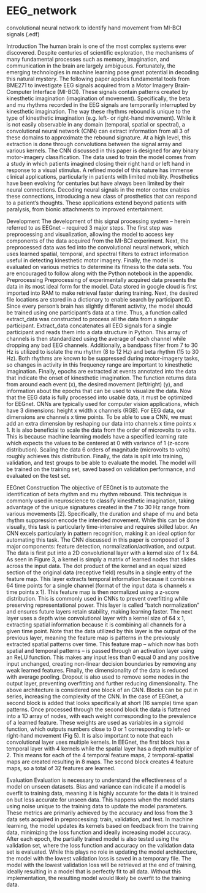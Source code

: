 # EEG_network
convolutional neural network to identify hand movement from MI-BCI signals (.edf)

Introduction
	The human brain is one of the most complex systems ever discovered. Despite centuries of scientific exploration, the mechanisms of many fundamental processes such as memory, imagination, and communication in the brain are largely ambiguous. Fortunately, the emerging technologies in machine learning pose great potential in decoding this natural mystery.
	The following paper applies fundamental tools from BME271 to investigate EEG signals acquired from a Motor Imagery Brain-Computer Interface (MI-BCI). These signals contain patterns created by kinesthetic imagination (imagination of movement). Specifically, the beta and mu rhythms recorded in the EEG signals are temporarily interrupted by kinesthetic imagination. The way these rhythms rebound is unique to the type of kinesthetic imagination (e.g. left- or right-hand movement). While it is not easily observable in any domain (temporal, spatial or spectral), a convolutional neural network (CNN) can extract information from all 3 of these domains to approximate the rebound signature. At a high level, this extraction is done through convolutions between the signal array and various kernels. The CNN discussed in this paper is designed for any binary motor-imagery classification. The data used to train the model comes from a study in which patients imagined closing their right hand or left hand in response to a visual stimulus. 
	A refined model of this nature has immense clinical applications, particularly in patients with limited mobility. Prosthetics have been evolving for centuries but have always been limited by their neural connections. Decoding neural signals in the motor cortex enables these connections, introducing a new class of prosthetics that can respond to a patient’s thoughts. These applications extend beyond patients with paralysis, from bionic attachments to improved entertainment. 

Development
	The development of this signal processing system – herein referred to as EEGnet – required 3 major steps. The first step was preprocessing and visualization, allowing the model to access key components of the data acquired from the MI-BCI experiment. Next, the preprocessed data was fed into the convolutional neural network, which uses learned spatial, temporal, and spectral filters to extract information useful in detecting kinesthetic motor imagery. Finally, the model is evaluated on various metrics to determine its fitness to the data sets. You are encouraged to follow along with the Python notebook in the appendix.
Preprocessing
Preprocessing of experimentally acquired data presents the data in its most ideal form for the model. Data stored in google cloud is first imported into RAM to make retrieval faster during training. Next, the desired file locations are stored in a dictionary to enable search by participant ID. Since every person’s brain has slightly different activity, the model should be trained using one participant’s data at a time. Thus, a function called extract_data was constructed to process all the data from a singular participant. 
Extract_data concatenates all EEG signals for a single participant and reads them into a data structure in Python. This array of channels is then standardized using the average of each channel while dropping any bad EEG channels. Additionally, a bandpass filter from 7 to 30 Hz is utilized to isolate the mu rhythm (8 to 12 Hz) and beta rhythm (15 to 30 Hz). Both rhythms are known to be suppressed during motor-imagery tasks, so changes in activity in this frequency range are important to kinesthetic imagination. Finally, epochs are extracted at events annotated into the data that indicate the onset of kinesthetic imagination.  The function returns data from around each event (x), the desired movement (left/right) (y), and information about the epochs that can be used to visualize the data. 
Now that the EEG data is fully processed into usable data, it must be optimized for EEGnet. CNNs are typically used for computer vision applications, which have 3 dimensions: height x width x channels (RGB). For EEG data, our dimensions are channels x time points. To be able to use a CNN, we must add an extra dimension by reshaping our data into channels x time points x 1. It is also beneficial to scale the data from the order of microvolts to volts. This is because machine learning models have a specified learning rate which expects the values to be centered at 0 with variance of 1 (z-score distribution). Scaling the data 6 orders of magnitude (microvolts to volts) roughly achieves this distribution. Finally, the data is split into training, validation, and test groups to be able to evaluate the model. The model will be trained on the training set, saved based on validation performance, and evaluated on the test set. 
 
EEGnet Construction 
The objective of EEGnet is to automate the identification of beta rhythm and mu rhythm rebound. This technique is commonly used in neuroscience to classify kinesthetic imagination, taking advantage of the unique signatures created in the 7 to 30 Hz range from various movements [2]. Specifically, the duration and shape of mu and beta rhythm suppression encode the intended movement. While this can be done visually, this task is particularly time-intensive and requires skilled labor. An CNN excels particularly in pattern recognition, making it an ideal option for automating this task. The CNN discussed in this paper is composed of 3 major components: feature detection, normalization/activation, and output. 
The data is first put into a 2D convolutional layer with a kernel size of 1 x 64. As seen in Figure 3, a kernel is simply a matrix of learned nodes that slides across the input data. The dot product of the kernel and an equal sized section of the original data (receptive field) results in a single entry of the feature map. This layer extracts temporal information because it combines 64 time points for a single channel (format of the input data is channels x time points x 1). This feature map is then normalized using a z-score distribution. This is commonly used in CNNs to prevent overfitting while preserving representational power. This layer is called “batch normalization” and ensures future layers retain stability, making learning faster.  The next layer uses a depth wise convolutional layer with a kernel size of 64 x 1, extracting spatial information because it is combining all channels for a given time point. Note that the data utilized by this layer is the output of the previous layer, meaning the feature map is patterns in the previously extracted spatial patterns over time.  This feature map – which now has both spatial and temporal patterns – is passed through an activation layer using an ReLU function. This makes any input less than 0 equal 0 and any positive input unchanged, creating non-linear decision boundaries by removing any weak learned features. Finally, the dimensionality of the data is reduced with average pooling. Dropout is also used to remove some nodes in the output layer, preventing overfitting and further reducing dimensionality.
 The above architecture is considered one block of an CNN. Blocks can be put in series, increasing the complexity of the CNN. In the case of EEGnet, a second block is added that looks specifically at short (16 sample) time span patterns. Once processed through the second block the data is flattened into a 1D array of nodes, with each weight corresponding to the prevalence of a learned feature. These weights are used as variables in a sigmoid function, which outputs numbers close to 0 or 1 corresponding to left- or right-hand movement (Fig 5). 
	It is also important to note that each convolutional layer uses multiple kernels. In EEGnet, the first block has a temporal layer with 4 kernels while the spatial layer has a depth multiplier of 2. This means for each of the 4 temporal feature maps, 2 temporal-spatial maps are created resulting in 8 maps. The second block creates 4 feature maps, so a total of 32 features are learned. 

Evaluation
	Evaluation is necessary to understand the effectiveness of a model on unseen datasets. Bias and variance can indicate if a model is overfit to training data, meaning it is highly accurate for the data it is trained on but less accurate for unseen data. This happens when the model starts using noise unique to the training data to update the model parameters. These metrics are primarily achieved by the accuracy and loss from the 3 data sets acquired in preprocessing: train, validation, and test. In machine learning, the model updates its kernels based on feedback from the training data, minimizing the loss function and ideally increasing model accuracy. After each epoch, the partially trained model is also tested using the validation set, where the loss function and accuracy on the validation data set is evaluated. While this plays no role in updating the model architecture, the model with the lowest validation loss is saved in a temporary file. The model with the lowest validation loss will be retrieved at the end of training, ideally resulting in a model that is perfectly fit to all data. Without this implementation, the resulting model would likely be overfit to the training data. 

